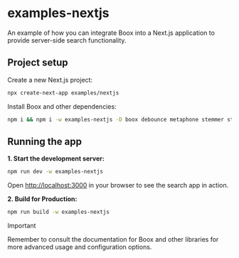 # examples-nextjs

An example of how you can integrate Boox into a Next.js application to provide server-side search functionality.

## Project setup

Create a new Next.js project:

```bash
npx create-next-app examples/nextjs
```

Install Boox and other dependencies:

```bash
npm i && npm i -w examples-nextjs -D boox debounce metaphone stemmer stopword @types/stopword
```

## Running the app

**1. Start the development server:**

```bash
npm run dev -w examples-nextjs
```

Open [http://localhost:3000](http://localhost:3000/boox/demo/nextjs) in your browser to see the search app in action.

**2. Build for Production:**

```bash
npm run build -w examples-nextjs
```

> [!IMPORTANT]
> Remember to consult the documentation for Boox and other libraries for more advanced usage and configuration options.
